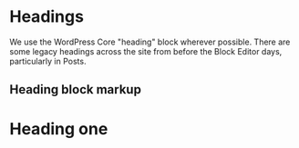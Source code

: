 # Headings

We use the WordPress Core "heading" block wherever possible. There are some legacy headings across the site from before the Block Editor days, particularly in Posts.

## Heading block markup

<h1>Heading one</h1>